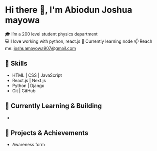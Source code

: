 # Hi there 👋, I'm Abiodun Joshua mayowa 

🎓 I’m a 200 level student physics department  
💻 I love working with python, react.js
🌱 Currently learning node
📫 Reach me: joshuamayowa907@gmail.com

## 🚀 Skills
- HTML | CSS | JavaScript
- React.js | Next.js
- Python | Django
- Git | GitHub

## 🌱 Currently Learning & Building
- 
## 💼 Projects & Achievements
- Awareness form 


